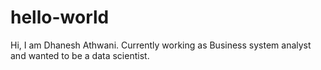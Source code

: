 # hello-world

Hi, I am Dhanesh Athwani. Currently working as Business system analyst and wanted to be a data scientist.
